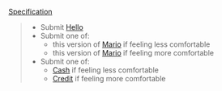 [Specification](https://cs50.harvard.edu/x/2020/psets/1/)

>* Submit [Hello](pset1/hello)
>* Submit one of:
>   * this version of [Mario](/pset1/mario/less) if feeling less comfortable
>   * this version of [Mario](/pset1/mario/more) if feeling more comfortable
>* Submit one of:
>   * [Cash](/pset1/cash) if feeling less comfortable
>   * [Credit](/pset1/credit) if feeling more comfortable
